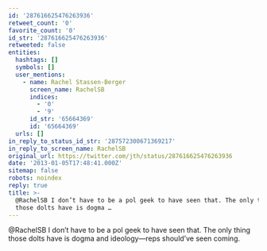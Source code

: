 ```yaml
---
id: '287616625476263936'
retweet_count: '0'
favorite_count: '0'
id_str: '287616625476263936'
retweeted: false
entities:
  hashtags: []
  symbols: []
  user_mentions:
    - name: Rachel Stassen-Berger
      screen_name: RachelSB
      indices:
        - '0'
        - '9'
      id_str: '65664369'
      id: '65664369'
  urls: []
in_reply_to_status_id_str: '287572300671369217'
in_reply_to_screen_name: RachelSB
original_url: https://twitter.com/jth/status/287616625476263936
date: '2013-01-05T17:48:41.000Z'
sitemap: false
robots: noindex
reply: true
title: >-
  @RachelSB I don’t have to be a pol geek to have seen that. The only thing
  those dolts have is dogma …
---
```


@RachelSB I don’t have to be a pol geek to have seen that. The only thing those dolts have is dogma and ideology—reps should’ve seen coming.